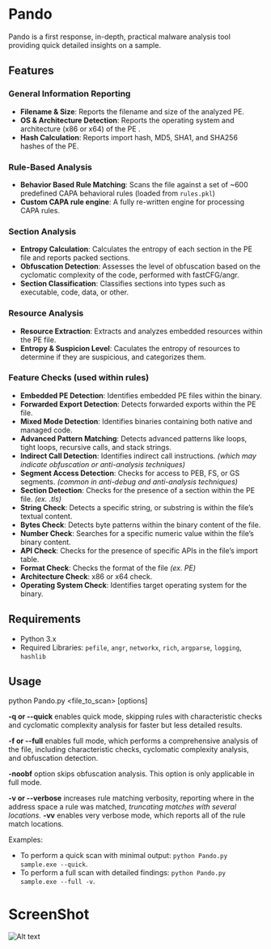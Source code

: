 # Pando
Pando is a first response, in-depth, practical malware analysis tool providing quick detailed insights on a sample.


## Features

### General Information Reporting
- **Filename & Size**: Reports the filename and size of the analyzed PE.
- **OS & Architecture Detection**: Reports the operating system and architecture (x86 or x64) of the PE .
- **Hash Calculation**: Reports import hash, MD5, SHA1, and SHA256 hashes of the PE.

### Rule-Based Analysis
- **Behavior Based Rule Matching**: Scans the file against a set of ~600 predefined CAPA behavioral rules (loaded from `rules.pkl`)
- **Custom CAPA rule engine**: A fully re-written engine for processing CAPA rules.

### Section Analysis
- **Entropy Calculation**: Calculates the entropy of each section in the PE file and reports packed sections.
- **Obfuscation Detection**: Assesses the level of obfuscation based on the cyclomatic complexity of the code, performed with fastCFG/angr.
- **Section Classification**: Classifies sections into types such as executable, code, data, or other.

### Resource Analysis
- **Resource Extraction**: Extracts and analyzes embedded resources within the PE file.
- **Entropy & Suspicion Level**: Caculates the entropy of resources to determine if they are suspicious, and categorizes them.

### Feature Checks (used within rules)
- **Embedded PE Detection**: Identifies embedded PE files within the binary.
- **Forwarded Export Detection**: Detects forwarded exports within the PE file.
- **Mixed Mode Detection**: Identifies binaries containing both native and managed code.
- **Advanced Pattern Matching**: Detects advanced patterns like loops, tight loops, recursive calls, and stack strings.
- **Indirect Call Detection**: Identifies indirect call instructions. *(which may indicate obfuscation or anti-analysis techniques)*
- **Segment Access Detection**: Checks for access to PEB, FS, or GS segments. *(common in anti-debug and anti-analysis techniques)*
- **Section Detection**: Checks for the presence of a section within the PE file. *(ex. .tls)*
- **String Check**: Detects a specific string, or substring is within the file’s textual content.
- **Bytes Check**: Detects byte patterns within the binary content of the file.
- **Number Check**: Searches for a specific numeric value within the file’s binary content.
- **API Check**: Checks for the presence of specific APIs in the file’s import table.
- **Format Check**: Checks the format of the file *(ex. PE)*
- **Architecture Check**: x86 or x64 check.
- **Operating System Check**: Identifies target operating system for the binary.

## Requirements
- Python 3.x
- Required Libraries: `pefile`, `angr`, `networkx`, `rich`, `argparse`, `logging`, `hashlib`

## Usage
python Pando.py <file_to_scan> [options]  

**-q or --quick** enables quick mode, skipping rules with characteristic checks and cyclomatic complexity analysis for faster but less detailed results.

**-f or --full** enables full mode, which performs a comprehensive analysis of the file, including characteristic checks, cyclomatic complexity analysis, and obfuscation detection.

**-noobf** option skips obfuscation analysis. This option is only applicable in full mode. 

**-v or --verbose** increases rule matching verbosity, reporting where in the address space a rule was matched, *truncating matches with several locations.*
**-vv** enables very verbose mode, which reports all of the rule match locations.
 
Examples:
- To perform a quick scan with minimal output: ```python Pando.py sample.exe --quick```.
- To perform a full scan with detailed findings: ```python Pando.py sample.exe --full -v```.

# ScreenShot
![Alt text](https://i.ibb.co/445wVt8/Pando-Results.png)

